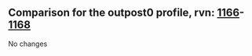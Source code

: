 ## Comparison for the outpost0 profile, rvn: [1166](https://github.com/PRO100KatYT/FortniteProfileRevisions/tree/main/profiles/outpost0/1166%20outpost0.json)-[1168](https://github.com/PRO100KatYT/FortniteProfileRevisions/tree/main/profiles/outpost0/1168%20outpost0.json)

No changes
